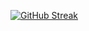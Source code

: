 [![GitHub Streak](https://streak-stats.demolab.com?user=josimarsdepaula&theme=vision-friendly-dark&locale=pt_BR&date_format=j%20M%5B%20Y%5D)](https://git.io/streak-stats)
